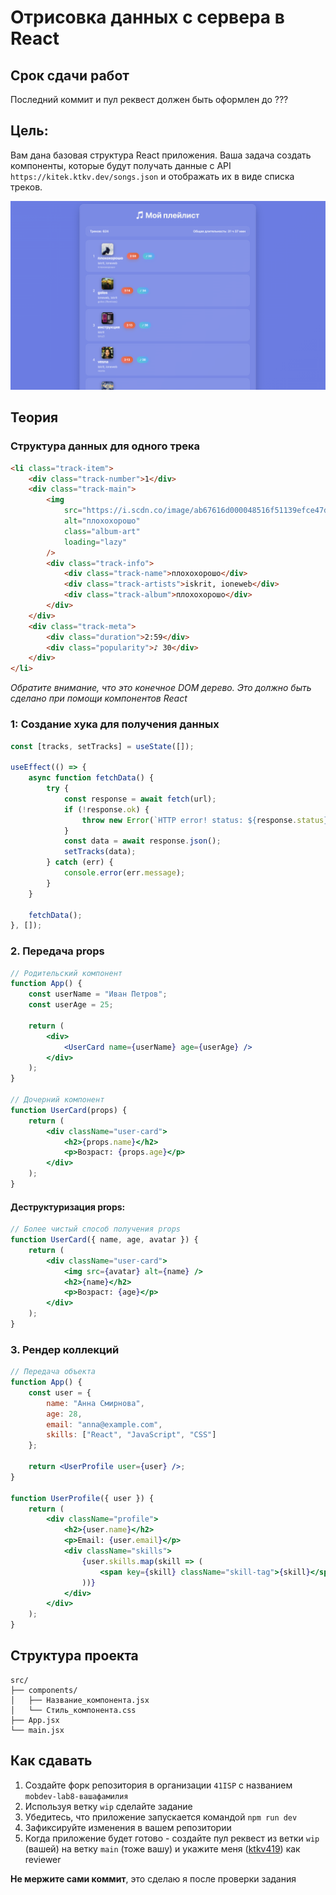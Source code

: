 # Отрисовка данных с сервера в React

## Срок сдачи работ

Последний коммит и пул реквест должен быть оформлен до ???

## Цель:

Вам дана базовая структура React приложения. Ваша задача создать компоненты, которые будут получать данные с API `https://kitek.ktkv.dev/songs.json` и отображать их в виде списка треков.

![logo](.repo/Screenshot%202025-09-11%20at%2008.57.23.png?v=1)

## Теория

### Структура данных для одного трека

```html
<li class="track-item">
    <div class="track-number">1</div>
    <div class="track-main">
        <img
            src="https://i.scdn.co/image/ab67616d000048516f51139efce47d2e01da8052"
            alt="плохохорошо"
            class="album-art"
            loading="lazy"
        />
        <div class="track-info">
            <div class="track-name">плохохорошо</div>
            <div class="track-artists">iskrit, ioneweb</div>
            <div class="track-album">плохохорошо</div>
        </div>
    </div>
    <div class="track-meta">
        <div class="duration">2:59</div>
        <div class="popularity">♪ 30</div>
    </div>
</li>
```

_Обратите внимание, что это конечное DOM дерево. Это должно быть сделано при помощи компонентов React_

### 1: Создание хука для получения данных

```jsx
const [tracks, setTracks] = useState([]);

useEffect(() => {
    async function fetchData() {
        try {
            const response = await fetch(url);
            if (!response.ok) {
                throw new Error(`HTTP error! status: ${response.status}`);
            }
            const data = await response.json();
            setTracks(data);
        } catch (err) {
            console.error(err.message);
        }        
    }

    fetchData();
}, []);
```

### 2. Передача props

```jsx
// Родительский компонент
function App() {
    const userName = "Иван Петров";
    const userAge = 25;
    
    return (
        <div>
            <UserCard name={userName} age={userAge} />
        </div>
    );
}

// Дочерний компонент
function UserCard(props) {
    return (
        <div className="user-card">
            <h2>{props.name}</h2>
            <p>Возраст: {props.age}</p>
        </div>
    );
}
```

#### Деструктуризация props:

```jsx
// Более чистый способ получения props
function UserCard({ name, age, avatar }) {
    return (
        <div className="user-card">
            <img src={avatar} alt={name} />
            <h2>{name}</h2>
            <p>Возраст: {age}</p>
        </div>
    );
}
```

### 3. Рендер коллекций 

```jsx
// Передача объекта
function App() {
    const user = {
        name: "Анна Смирнова",
        age: 28,
        email: "anna@example.com",
        skills: ["React", "JavaScript", "CSS"]
    };
    
    return <UserProfile user={user} />;
}

function UserProfile({ user }) {
    return (
        <div className="profile">
            <h2>{user.name}</h2>
            <p>Email: {user.email}</p>
            <div className="skills">
                {user.skills.map(skill => (
                    <span key={skill} className="skill-tag">{skill}</span>
                ))}
            </div>
        </div>
    );
}
```

## Структура проекта

```
src/
├── components/
│   ├── Название_компонента.jsx
│   └── Стиль_компонента.css
├── App.jsx
└── main.jsx
```

## Как сдавать

1. Создайте форк репозитория в организации `41ISP` с названием `mobdev-lab8-вашафамилия`
2. Используя ветку `wip` сделайте задание
3. Убедитесь, что приложение запускается командой `npm run dev`
4. Зафиксируйте изменения в вашем репозитории
5. Когда приложение будет готово - создайте пул реквест из ветки `wip` (вашей) на ветку `main` (тоже вашу) и укажите меня ([ktkv419](https://github.com/ktkv419)) как reviewer

**Не мержите сами коммит**, это сделаю я после проверки задания
